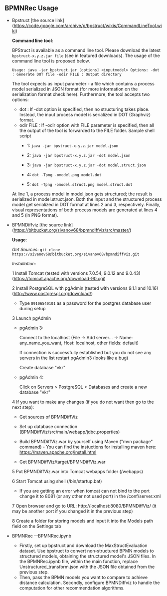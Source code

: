 ## BPMNRec Usage
- Bpstruct [the source link] (https://code.google.com/archive/p/bpstruct/wikis/CommandLineTool.wiki)

  **Command line tool**:

  BPStruct is available as a command line tool. Please download the latest` bpstruct-x.y.z.jar file` (see in featured downloads). The usage of the command line tool is proposed below.

  `Usage: java -jar bpstruct.jar [options] <inputmodel> Options: -dot : Generate DOT file -odir FILE : Output directory`

  The tool expects <inputmodel> as input parameter - a file which contains a process model serialized in JSON format (for more information on the serialization format check here). Furthermore, the tool accepts two options:

  - dot : If -dot option is specified, then no structuring takes place. Instead, the input process model is serialized in DOT (Graphviz) format.
  - odir FILE : If -odir option with FILE parameter is specified, then all the output of the tool is forwarded to the FILE folder.
Sample shell script
       - 1: `java -jar bpstruct-x.y.z.jar model.json`
       
       - 2: `java -jar bpstruct-x.y.z.jar -dot model.json `
       
       - 3: `java -jar bpstruct-x.y.z.jar -dot model.struct.json `
       
       - 4: `dot -Tpng -omodel.png model.dot `
       
       - 5: `dot -Tpng -omodel.struct.png model.struct.dot`

  At line 1, a process model in model.json gets structured; the result is serialized in model.struct.json. Both the input and the structured process model get serialized in DOT format at lines 2 and 3, respectively. Finally, visual representations of both process models are generated at lines 4 and 5 (in PNG format).


- BPMNDiffviz [the source link] (https://bitbucket.org/sivanov68/bpmndiffviz/src/master/)

  **Usage**:

  *Get Sources*: `git clone https://sivanov68@bitbucket.org/sivanov68/bpmndiffviz.git`

  *Installation*:
  
  1 Install Tomcat (tested with versions 7.0.54, 9.0.12 and 9.0.43)  (https://tomcat.apache.org/download-90.cgi)
    
  2 Install PostgreSQL with pgAdmin (tested with versions 9.1.1 and 10.16) (http://www.postgresql.org/download/)
    
    - Type `89106540101` as a password for the postgres database user during setup
      
  3 Launch pgAdmin
    
    - pgAdmin 3:

         Connect to the localhost (File -> Add server... -> Name: any_name_you_want, Host: localhost, other fields: default)

         If connection is successfully established but you do not see any servers in the list restart pgAdmin3 (looks like a bug)

         Create database "vkr"

    - pgAdmin 4:

         Click on Servers > PostgreSQL <version> > Databases and create a new database "vkr"

  4 If you want to make any changes (if you do not want then go to the next step):
    
    - Get sources of BPMNDiffViz

    - Set up database connection (BPMNDiffViz/src/main/webapp/jdbc.properties)

    - Build BPMNDiffViz.war by yourself using Maven ("mvn package" command) - You can find the instuctions for installing maven here: https://maven.apache.org/install.html

    - Get BPMNDiffViz/target/BPMNDiffViz.war

  5 Put BPMNDiffViz.war into Tomcat webapps folder (<Tomcat installation root>/webapps)

  6 Start Tomcat using shell (<Tomcat installation root>/bin/startup.bat)
   
   - If you are getting an error when tomcat can not bind to the port change it to 8081 (or any other not used port) in the <Tomcat installation root>/conf/server.xml

  7 Open browser and go to URL: http://localhost:8080/BPMNDiffViz/ (it may be another port if you changed it in the previous step)
  
  8 Create a folder for storing models and input it into the Models path field on the Settings tab


- BPMNRec --BPMNRec.ipynb
  - Firstly, set up bpstruct and download the MaxStructEvaluation dataset. Use bpstruct to convert non-structured BPMN models to structured models, obtaining the structured model's JSON files. In the BPMNRec.ipynb file, within the main function, replace Unstructured_transform.json with the JSON file obtained from the previous step.
  - Then, pass the BPMN models you want to compare to achieve distance calculation. Secondly, configure BPMNDiffviz to handle the computation for other recommendation algorithms.







